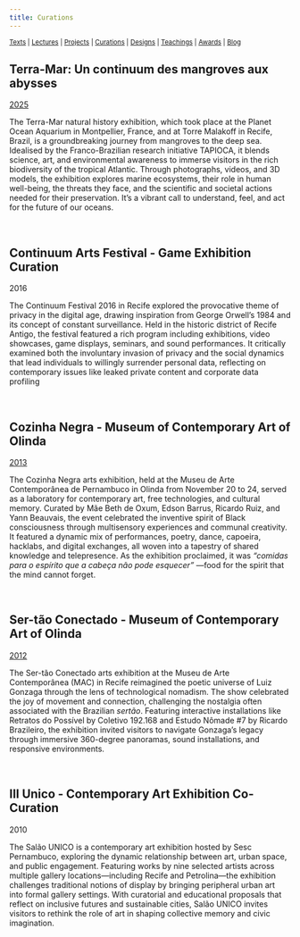 ```yaml
---
title: Curations
---
```


<small>[Texts](texts.html) | [Lectures](lectures.html) | [Projects](projects.html) | [Curations](curation.html) | [Designs](designs.html) | [Teachings](teachings.html) | [Awards](awards.html) | <a href="https://readruiz.medium.com/" target="_blank">Blog</a></small>

## Terra-Mar: Un continuum des mangroves aux abysses 
[2025](https://terramar.online) 

The Terra-Mar natural history exhibition, which took place at the Planet Ocean Aquarium in Montpellier, France, and at Torre Malakoff in Recife, Brazil, is a groundbreaking journey from mangroves to the deep sea. Idealised by the Franco-Brazilian research initiative TAPIOCA, it blends science, art, and environmental awareness to immerse visitors in the rich biodiversity of the tropical Atlantic. Through photographs, videos, and 3D models, the exhibition explores marine ecosystems, their role in human well-being, the threats they face, and the scientific and societal actions needed for their preservation. It’s a vibrant call to understand, feel, and act for the future of our oceans.

<br>

## Continuum Arts Festival - Game Exhibition Curation
2016

The Continuum Festival 2016 in Recife explored the provocative theme of privacy in the digital age, drawing inspiration from George Orwell’s 1984 and its concept of constant surveillance. Held in the historic district of Recife Antigo, the festival featured a rich program including exhibitions, video showcases, game displays, seminars, and sound performances. It critically examined both the involuntary invasion of privacy and the social dynamics that lead individuals to willingly surrender personal data, reflecting on contemporary issues like leaked private content and corporate data profiling

<br>

## Cozinha Negra - Museum of Contemporary Art of Olinda
[2013](https://cozinhanegra.wordpress.com/)

The Cozinha Negra arts exhibition, held at the Museu de Arte Contemporânea de Pernambuco in Olinda from November 20 to 24, served as a laboratory for contemporary art, free technologies, and cultural memory. Curated by Mãe Beth de Oxum, Edson Barrus, Ricardo Ruiz, and Yann Beauvais, the event celebrated the inventive spirit of Black consciousness through multisensory experiences and communal creativity. It featured a dynamic mix of performances, poetry, dance, capoeira, hacklabs, and digital exchanges, all woven into a tapestry of shared knowledge and telepresence. As the exhibition proclaimed, it was *“comidas para o espírito que a cabeça não pode esquecer”* —food for the spirit that the mind cannot forget.

<br>

## Ser-tão Conectado - Museum of Contemporary Art of Olinda 
[2012](http://portalfloresnoar.com/floresnoar/ser-tao-conectado-mostra-de-arte-tecnologica-no-mac-ate-5-de-janeiro/)

The Ser-tão Conectado arts exhibition at the Museu de Arte Contemporânea (MAC) in Recife reimagined the poetic universe of Luiz Gonzaga through the lens of technological nomadism. The show celebrated the joy of movement and connection, challenging the nostalgia often associated with the Brazilian *sertão*. Featuring interactive installations like Retratos do Possível by Coletivo 192.168 and Estudo Nômade #7 by Ricardo Brazileiro, the exhibition invited visitors to navigate Gonzaga’s legacy through immersive 360-degree panoramas, sound installations, and responsive environments.

<br>

## III Unico - Contemporary Art Exhibition Co-Curation
2010

The Salão UNICO is a contemporary art exhibition hosted by Sesc Pernambuco, exploring the dynamic relationship between art, urban space, and public engagement. Featuring works by nine selected artists across multiple gallery locations—including Recife and Petrolina—the exhibition challenges traditional notions of display by bringing peripheral urban art into formal gallery settings. With curatorial and educational proposals that reflect on inclusive futures and sustainable cities, Salão UNICO invites visitors to rethink the role of art in shaping collective memory and civic imagination.
